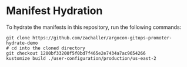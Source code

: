 # Manifest Hydration

To hydrate the manifests in this repository, run the following commands:

```shell
git clone https://github.com/zachaller/argocon-gitops-promoter-hydrate-demo
# cd into the cloned directory
git checkout 1200bf33200f5f0bd7f465e2e7434a7ac9654266
kustomize build ./user-configuration/production/us-east-2
```
